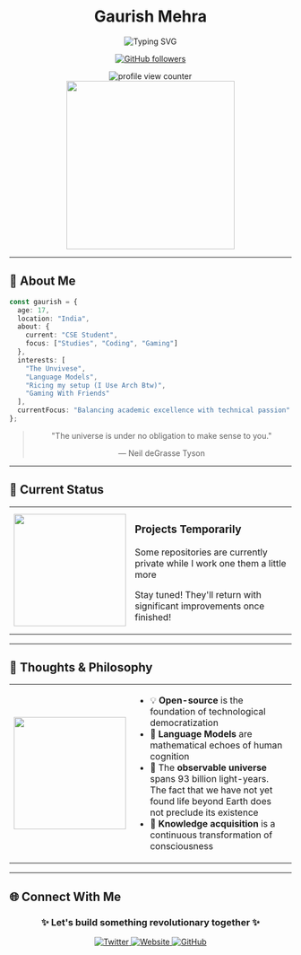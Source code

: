<div align="center">
  
  # Gaurish Mehra
  
  <p>
    <img align="center" src="https://readme-typing-svg.herokuapp.com?font=Fira+Code&size=24&duration=3000&pause=1000&color=FF69B4&center=true&vCenter=true&width=500&lines=Full+Stack+Developer;JEE+Aspirant;Open+Source+Enthusiast;Computational+Thinking;Problem+Solver" alt="Typing SVG" />
  </p>

  <a href="https://github.com/gaurishmehra"><img src="https://img.shields.io/github/followers/gaurishmehra?label=Follow&style=social" alt="GitHub followers"></a>
  
  <!-- Profile View Counter -->
  <img src="https://komarev.com/ghpvc/?username=gaurishmehra&color=blueviolet&style=flat-square&label=PROFILE+VIEWS" alt="profile view counter"/>
  
  <br/>
  
  <img src="https://media.giphy.com/media/L1R1tvI9svkIWwpVYr/giphy.gif" width="300"/>
</div>

---

## 💫 About Me

```typescript
const gaurish = {
  age: 17,
  location: "India",
  about: {
    current: "CSE Student",
    focus: ["Studies", "Coding", "Gaming"]
  },
  interests: [
    "The Unvivese", 
    "Language Models", 
    "Ricing my setup (I Use Arch Btw)",
    "Gaming With Friends"
  ],
  currentFocus: "Balancing academic excellence with technical passion"
};
```

<div align="center">
  <blockquote>
    <p>"The universe is under no obligation to make sense to you."</p>
    <footer>— Neil deGrasse Tyson</footer>
  </blockquote>
</div>

---

## 🚨 Current Status 

<div align="center">
  <table>
    <tr>
      <td>
        <img src="https://media.giphy.com/media/W3klTgJuKy5vymEoe7/giphy.gif" width="200" height="200"/>
      </td>
      <td>
        <h3>Projects Temporarily</h3>
        <p>Some repositories are currently private while I work one them a little more</p>
        <p>Stay tuned! They'll return with significant improvements once finished!</p>
      </td>
    </tr>
  </table>
</div>

---

## 🧠 Thoughts & Philosophy

<table align="center">
  <tr>
    <td>
      <img align="center" src="https://media.giphy.com/media/l46Cy1rHbQ92uuLXa/giphy.gif" width="200"/>
    </td>
    <td>
      <ul>
        <li>💡 <b>Open-source</b> is the foundation of technological democratization</li>
        <li>🤖 <b>Language Models</b> are mathematical echoes of human cognition</li>
        <li>🌌 The <b>observable universe</b> spans 93 billion light-years. The fact that we have not yet found life beyond Earth does not preclude its existence</li>
        <li>🔄 <b>Knowledge acquisition</b> is a continuous transformation of consciousness</li>
      </ul>
    </td>
  </tr>
</table>

---


## 🌐 Connect With Me

<div align="center">
    <h3>✨ Let's build something revolutionary together ✨</h3>
  <a href="https://twitter.com/GaurishMehra" target="_blank">
    <img src="https://img.shields.io/badge/Twitter-1DA1F2?style=for-the-badge&logo=twitter&logoColor=white" alt="Twitter"/>
  </a>
  <a href="https://gaurish.one" target="_blank">
    <img src="https://img.shields.io/badge/Website-4B0082?style=for-the-badge&logo=safari&logoColor=white" alt="Website"/>
  </a>
  <a href="https://github.com/gaurishmehra" target="_blank">
    <img src="https://img.shields.io/badge/GitHub-100000?style=for-the-badge&logo=github&logoColor=white" alt="GitHub"/>
  </a>
</div>
